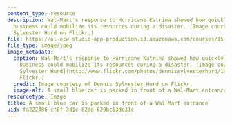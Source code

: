 ```yaml
---
content_type: resource
description: Wal-Mart's response to Hurricane Katrina showed how quickly a privately-owned
  business could mobilize its resources during a disaster. (Image courtesy of Dennis
  Sylvester Hurd on Flickr.)
file: https://ol-ocw-studio-app-production.s3.amazonaws.com/courses/15-761-introduction-to-operations-management-spring-2013/fa222486cf6f3d1c82dd629bc63de31c_15-761s13-th.jpg
file_type: image/jpeg
image_metadata:
  caption: Wal-Mart's response to Hurricane Katrina showed how quickly a privately-owned
    business could mobilize its resources during a disaster. (Image courtesy of [Dennis
    Sylvester Hurd](http://www.flickr.com/photos/dennissylvesterhurd/196366883/) on
    Flickr.)
  credit: Image courtesy of Dennis Sylvester Hurd on Flickr.
  image-alt: A small blue car is parked in front of a Wal-Mart entrance.
resourcetype: Image
title: A small blue car is parked in front of a Wal-Mart entrance
uid: fa222486-cf6f-3d1c-82dd-629bc63de31c
---
```

